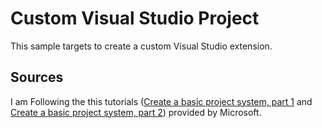 # Custom Visual Studio Project

This sample targets to create a custom Visual Studio extension.

## Sources

I am Following the this tutorials ([Create a basic project system, part 1](https://learn.microsoft.com/en-us/visualstudio/extensibility/creating-a-basic-project-system-part-1?view=vs-2022) and [Create a basic project system, part 2](https://learn.microsoft.com/en-us/visualstudio/extensibility/creating-a-basic-project-system-part-2?view=vs-2022))  provided by Microsoft.
